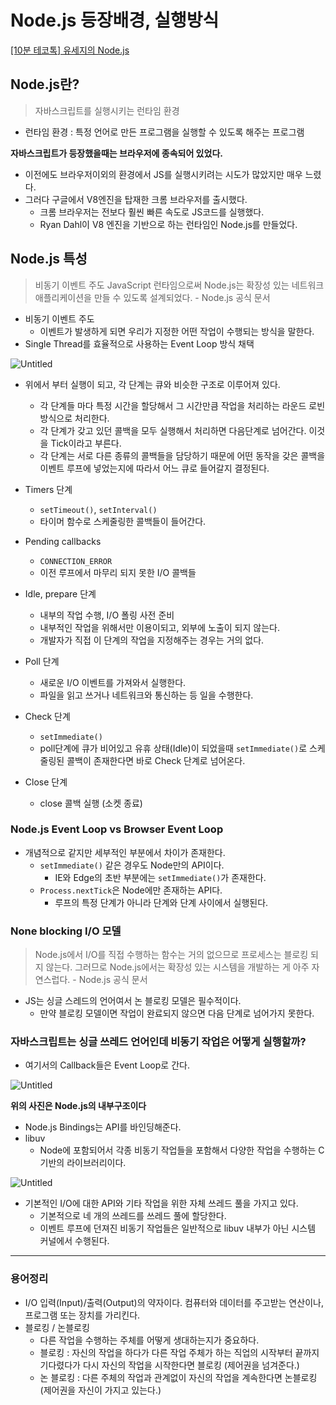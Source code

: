 # Node.js 등장배경, 실행방식

[[10분 테코톡] 유세지의 Node.js](https://www.youtube.com/watch?v=A04zlpL1Uw4&list=PLkfxusmKmLsNDGmER2tmrslpPOTfKhE7j&index=107&t=440s)

## Node.js란?

> 자바스크립트를 실행시키는 런타임 환경
> 
- 런타임 환경 : 특정 언어로 만든 프로그램을 실행할 수 있도록 해주는 프로그램

**자바스크립트가 등장했을때는 브라우저에 종속되어 있었다.**

- 이전에도 브라우저이외의 환경에서 JS를 실행시키려는 시도가 많았지만 매우 느렸다.
- 그러다  구글에서 V8엔진을 탑재한 크롬 브라우저를 출시했다.
    - 크롬 브라우저는 전보다 훨씬 빠른 속도로 JS코드를 실행했다.
    - Ryan Dahl이 V8 엔진을 기반으로 하는 런타임인 Node.js를 만들었다.

## Node.js 특성

> 비동기 이벤트 주도 JavaScript 런타임으로써 Node.js는 확장성 있는 네트워크 애플리케이션을 만들 수 있도록 설계되었다. - Node.js 공식 문서
> 

- 비동기 이벤트 주도
    - 이벤트가 발생하게 되면 우리가 지정한 어떤 작업이 수행되는 방식을 말한다.
- Single Thread를 효율적으로 사용하는 Event Loop 방식 채택

![Untitled](https://s3-us-west-2.amazonaws.com/secure.notion-static.com/d7b943c3-15fb-4753-9fbd-c8732346feeb/Untitled.png)

- 위에서 부터 실행이 되고, 각 단계는 큐와 비슷한 구조로 이루어져 있다.
    - 각 단계들 마다 특정 시간을 할당해서 그 시간만큼 작업을 처리하는 라운드 로빈방식으로 처리한다.
    - 각 단계가 갖고 있던 콜백을 모두 실행해서 처리하면 다음단계로 넘어간다. 이것을 Tick이라고 부른다.
    - 각 단계는 서로 다른 종류의 콜백들을 담당하기 때문에 어떤 동작을 갖은 콜백을 이벤트 루프에 넣었는지에 따라서 어느 큐로 들어갈지 결정된다.
    
- Timers 단계
    - `setTimeout()`, `setInterval()`
    - 타이머 함수로 스케줄링한 콜백들이 들어간다.
    
- Pending callbacks
    - `CONNECTION_ERROR`
    - 이전 루프에서 마무리 되지 못한 I/O 콜백들
    
- Idle, prepare 단계
    - 내부의 작업 수행, I/O 폴링 사전 준비
    - 내부적인 작업을 위해서만 이용이되고, 외부에 노출이 되지 않는다.
    - 개발자가 직접 이 단계의 작업을 지정해주는 경우는 거의 없다.
    
- Poll 단계
    - 새로운 I/O 이벤트를 가져와서 실행한다.
    - 파일을 읽고 쓰거나 네트워크와 통신하는 등 일을 수행한다.

- Check 단계
    - `setImmediate()`
    - poll단계에 큐가 비어있고 유휴 상태(Idle)이 되었을때 `setImmediate()`로 스케줄링된 콜백이 존재한다면 바로 Check 단계로 넘어온다.
    
- Close 단계
    - close 콜백 실행 (소켓 종료)

### Node.js Event Loop vs Browser Event Loop

- 개념적으로 같지만 세부적인 부분에서 차이가 존재한다.
    - `setImmediate()` 같은 경우도 Node만의 API이다.
        - IE와 Edge의 초반 부분에는 `setImmediate()`가 존재한다.
    - `Process.nextTick`은 Node에만 존재하는 API다.
        - 루프의 특정 단계가 아니라 단계와 단계 사이에서 실행된다.

### None blocking I/O 모델

> Node.js에서 I/O를 직접 수행하는 함수는 거의 없으므로 프로세스는 블로킹 되지 않는다. 그러므로 Node.js에서는 확장성 있는 시스템을 개발하는 게 아주 자연스럽다. - Node.js 공식 문서
> 

- JS는 싱글 스레드의 언어여서 논 블로킹 모델은 필수적이다.
    - 만약 블로킹 모델이면 작업이 완료되지 않으면 다음 단계로 넘어가지 못한다.

### 자바스크립트는 싱글 쓰레드 언어인데 비동기 작업은 어떻게 실행할까?

- 여기서의 Callback들은 Event Loop로 간다.

![Untitled](https://s3-us-west-2.amazonaws.com/secure.notion-static.com/0f514ee9-7181-4e79-8a49-7fece163a7ad/Untitled.png)

**위의 사진은 Node.js의 내부구조이다**

- Node.js Bindings는 API를 바인딩해준다.
- libuv
    - Node에 포함되어서 각종 비동기 작업들을 포함해서 다양한 작업을 수행하는 C 기반의 라이브러리이다.

![Untitled](https://s3-us-west-2.amazonaws.com/secure.notion-static.com/176d863d-d819-447f-b49c-051b9c597405/Untitled.png)

- 기본적인 I/O에 대한 API와 기타 작업을 위한 자체 쓰레드 풀을 가지고 있다.
    - 기본적으로 네 개의 쓰레드를 쓰레드 풀에 할당한다.
    - 이벤트 루프에 던져진 비동기 작업들은 일반적으로 libuv 내부가 아닌 시스템 커널에서 수행된다.

---

### 용어정리

- I/O 입력(Input)/출력(Output)의 약자이다. 컴퓨터와 데이터를 주고받는 연산이나, 프로그램 또는 장치를 가리킨다.
- 블로킹 / 논블로킹
    - 다른 작업을 수행하는 주체를 어떻게 생대하는지가 중요하다.
    - 블로킹 : 자신의 작업을 하다가 다른 작업 주체가 하는 직업의 시작부터 끝까지 기다렸다가 다시 자신의 작업을 시작한다면 블로킹 (제어권을 넘겨준다.)
    - 논 블로킹 : 다른 주체의 작업과 관계없이 자신의 작업을 계속한다면 논블로킹 (제어권을 자신이 가지고 있는다.)